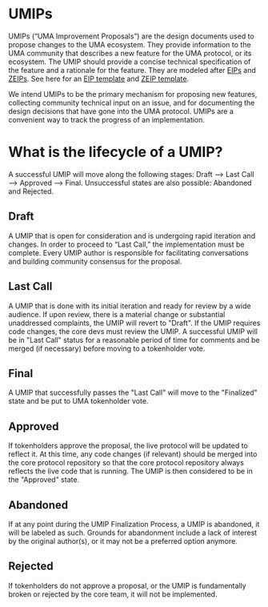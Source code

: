 # UMIPs

UMIPs (“UMA Improvement Proposals”) are the design documents used to propose changes to the UMA ecosystem. 
They provide information to the UMA community that describes a new feature for the UMA protocol, or its ecosystem. 
The UMIP should provide a concise technical specification of the feature and a rationale for the feature. 
They are modeled after [EIPs](https://eips.ethereum.org/) and [ZEIPs](https://blog.0xproject.com/0x-protocol-governance-voting-walkthrough-and-faq-3becfd57a370). 
See here for an [EIP template](https://github.com/ethereum/EIPs/blob/master/eip-template.md) and [ZEIP template](https://github.com/0xProject/ZEIPs/blob/master/ISSUE_TEMPLATE.md). 

We intend UMIPs to be the primary mechanism for proposing new features, collecting community technical input on an issue, and for documenting the design decisions that have gone into the UMA protocol.
UMIPs are a convenient way to track the progress of an implementation. 

# What is the lifecycle of a UMIP? 

A successful UMIP will move along the following stages: Draft ⟶ Last Call ⟶ Approved ⟶ Final. 
Unsuccessful states are also possible: Abandoned and Rejected.

## Draft
A UMIP that is open for consideration and is undergoing rapid iteration and changes. 
In order to proceed to “Last Call,” the implementation must be complete. 
Every UMIP author is responsible for facilitating conversations and building community consensus for the proposal.

## Last Call
A UMIP that is done with its initial iteration and ready for review by a wide audience. 
If upon review, there is a material change or substantial unaddressed complaints, the UMIP will revert to "Draft". 
If the UMIP requires code changes, the core devs must review the UMIP. 
A successful UMIP will be in "Last Call" status for a reasonable period of time for comments and be merged (if necessary) before moving to a tokenholder vote. 

## Final
A UMIP that successfully passes the "Last Call" will move to the "Finalized" state and be put to UMA tokenholder vote. 

## Approved
If tokenholders approve the proposal, the live protocol will be updated to reflect it. 
At this time, any code changes (if relevant) should be merged into the core protocol repository so that the core protocol repository always reflects the live code that is running.
The UMIP is then considered to be in the "Approved" state. 

## Abandoned
If at any point during the UMIP Finalization Process, a UMIP is abandoned, it will be labeled as such. 
Grounds for abandonment include a lack of interest by the original author(s), or it may not be a preferred option anymore.

## Rejected
If tokenholders do not approve a proposal, or the UMIP is fundamentally broken or rejected by the core team, it will not be implemented. 
